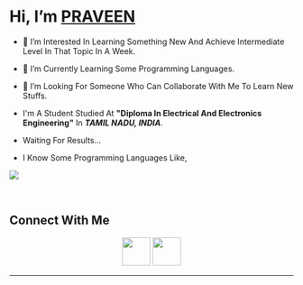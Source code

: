 # Hi, I’m [PRAVEEN](https://github.com/PraveenTech005)

- 👀 I’m Interested In Learning Something New And Achieve Intermediate Level In That Topic In A Week.
- 🌱 I’m Currently Learning Some Programming Languages.
- 💞️ I’m Looking For Someone Who Can Collaborate With Me To Learn New Stuffs.

- I'm A Student Studied At **"Diploma In Electrical And Electronics Engineering"** In ***TAMIL NADU, INDIA***.
- Waiting For Results...
- I Know Some Programming Languages Like,
<p align="left-justify">
  <a href="https://t.me/PRAVEENTECH005">
    <img src="https://skillicons.dev/icons?i=html,css,js,c,cpp,py,arduino,autocad,bash,github,linux,md,vscode,idea&theme=dark&perline=8&align=center" />
  </a>
</p>
</br>

## Connect With Me

<div align="center" class="line1">
  <a href="https://t.me/PRAVEENTECH005"><img src="https://user-images.githubusercontent.com/92732706/221881174-df2bae54-1ce8-4098-8501-c4488c46b79c.png" width="50"></a>
  <a href="mailto:PraveenTech005@gmail.com"><img src="https://user-images.githubusercontent.com/92732706/221880697-15e62fc8-1d54-4594-bc3a-b57d975ff5f7.png" width="50"></a>
</div>
<hr>


